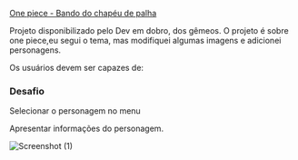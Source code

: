 [One piece - Bando do chapéu de palha](https://giovanna0000.github.io/One-piece/
)
<p>Projeto disponibilizado pelo Dev em dobro, dos gêmeos.
O projeto é sobre one piece,eu segui o tema, mas modifiquei algumas imagens e adicionei personagens.</p> 
Os usuários devem ser capazes de:
<h3> Desafio </h3>
 <p>Selecionar o personagem no menu
   
Apresentar informações do personagem.</p>

![Screenshot (1)](https://github.com/Giovanna0000/One-piece/assets/165067896/8e83641c-9eaf-4fd6-bd3d-dbbb9f9958f1) 
